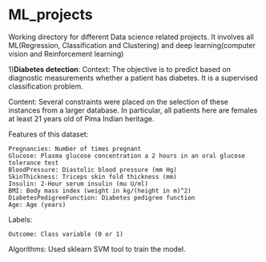 # ML_projects
Working directory for different Data science related projects. 
It involves all ML(Regression, Classification and Clustering) and deep learning(computer vision and Reinforcement learning)

1)**Diabetes detection**: 
Context: The objective is to predict based on diagnostic measurements whether a patient has diabetes. It is a supervised classification problem.

Content: Several constraints were placed on the selection of these instances from a larger database. In particular, all patients here are females at least 21 years old of Pima Indian heritage.

Features of this dataset:

    Pregnancies: Number of times pregnant
    Glucose: Plasma glucose concentration a 2 hours in an oral glucose tolerance test
    BloodPressure: Diastolic blood pressure (mm Hg)
    SkinThickness: Triceps skin fold thickness (mm)
    Insulin: 2-Hour serum insulin (mu U/ml)
    BMI: Body mass index (weight in kg/(height in m)^2)
    DiabetesPedigreeFunction: Diabetes pedigree function
    Age: Age (years)
    
Labels:

    Outcome: Class variable (0 or 1)
    
Algorithms:
Used sklearn SVM tool to train the model.
